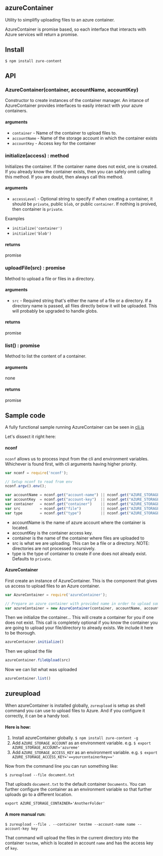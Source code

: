 ## azureContainer
Utility to simplifly uploading files to an azure container.

AzureContainer is promise based, so each interface that interacts with Azure services will return a promise.

## Install

```
$ npm install zure-content
```

## API

### AzureContainer(container, accountName, accountKey)
Constructor to create instances of the container manager. An intance of AzureContainer provides interfaces to easily interact with your azure containers.

#### arguments
- `container` - Name of the container to upload files to.
- `accountName` - Name of the storage account in which the container exists
- `accountKey` - Access key for the container


### initialize(access) : method
Initializes the container.  If the container name does not exist, one is created.  If you already know the container exists, then you can safely omit calling this method.  If you are doubt, then always call this method.

#### arguments
- `accessLevel` - Optional string to specify if when creating a container, it should be `private`, public `blob`, or public `container`.  If nothing is proived, then container is `private`.

Examples
- `initialize('container')`
- `initialize('blob')`

#### returns
promise


### uploadFile(src) : promise
Method to upload a file or files in a directory.

#### arguments
- `src` - Required string that's either the name of a file or a directory.  If a directory name is passed, all files directly below it will be uploaded.  This will probably be upgraded to handle globs.

#### returns
promise


### list() : promise
Method to list the content of a container.

#### arguments
none

#### returns
promise


## Sample code

A fully functional sample running AzureContainer can be seen in <a href='https://github.com/MiguelCastillo/azureContainer/blob/master/cli.js'>cli.js</a>

Let's dissect it right here:

#### nconf
`nconf` allows us to process input from the cli and environment variables.  Whichever is found first, with cli arguments having higher priority.

``` javascript
var nconf = require('nconf');

// Setup nconf to read from env
nconf.argv().env();

var accountName = nconf.get("account-name") || nconf.get("AZURE_STORAGE_ACCOUNT");
var accountKey  = nconf.get("account-key")  || nconf.get("AZURE_STORAGE_ACCESS_KEY");
var container   = nconf.get("container")    || nconf.get("AZURE_STORAGE_CONTAINER");
var src         = nconf.get("file")         || nconf.get("AZURE_STORAGE_FILE");
var type        = nconf.get("type")         || nconf.get("AZURE_STORAGE_TYPE");
```

- accountName is the name of azure account where the container is located.
- accountKey is the container access key.
- container is the name of the container where files are uploaded to
- src is what we are uploading.  This can be a file or a directory.  NOTE: directories are not processed recursively.
- type is the type of container to create if one does not already exist.  Defaults to `private`.


#### AzureContainer

First create an instance of AzureContainer.  This is the component that gives us access to upload files to an Azure container.

``` javascript
var AzureContainer = require('azureContainer');

// Prepare an azure container with provided name in order to upload some files
var azureContainer = new AzureContainer(container, accountName, accountKey);
```

Then we initialize the container... This will create a container for you if one does not exist.  This call is completely optional if you know the container you are going to upload your file/directory to already exists.  We include it here to be thorough.
``` javascript
azureContainer.initialize()
```

Then we upload the file
``` javascript
azureContainer.fileUpload(src)
```

Now we can list what was uploaded
``` javascript
azureContainer.list()
```


## zureupload

When azureContainer is installed globally, `zureupload` is setup as shell command you can use to upload files to Azure.  And if you configure it correctly, it can be a handy tool.


#### Here is how:

1. Install azureContainer globally. `$ npm install zure-content -g`
2. Add `AZURE_STORAGE_ACCOUNT` as an environment variable. e.g. `$ export AZURE_STORAGE_ACCOUNT='azureme'`
3. Add `AZURE_STORAGE_ACCESS_KEY` as an environment variable. e.g. `$ export AZURE_STORAGE_ACCESS_KEY='==yourcontainerkey=='`

Now from the command line you can run something like:

```
$ zureupload --file document.txt
```

That uploads `document.txt` to the default container `Documents`.  You can further configure the container as an environment variable so that further uploads go to a different location.

```
export AZURE_STORAGE_CONTAINER='AnotherFolder'
```

#### A more manual run:

```
$ zureupload --file . --container testme --account-name name --account-key key
```

That command will upload the files in the current directory into the container `testme`, which is located in account `name` and has the access key of `key`.
